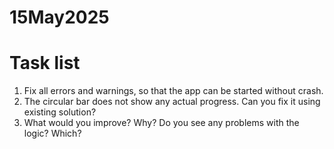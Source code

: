 # 15May2025

# Task list
1. Fix all errors and warnings, so that the app can be started without crash.
2. The circular bar does not show any actual progress. Can you fix it using existing solution?
3. What would you improve? Why? Do you see any problems with the logic? Which?